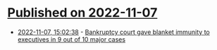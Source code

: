 # [Published on 2022-11-07](index.md)

* [2022-11-07, 15:02:38](https://news.ycombinator.com/item?id=33506670) - [Bankruptcy court gave blanket immunity to executives in 9 out of 10 major cases](https://www.reuters.com/investigates/special-report/bankruptcy-tactics-releases/)
